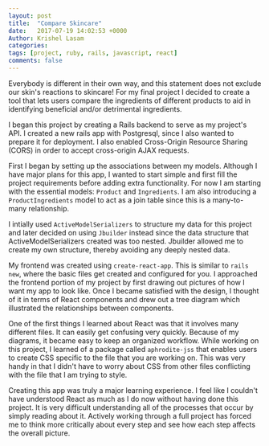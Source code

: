 ```yaml
---
layout: post
title:  "Compare Skincare"
date:   2017-07-19 14:02:53 +0000
Author: Krishel Lasam
categories: 
tags: [project, ruby, rails, javascript, react]
comments: false
---
```



Everybody is different in their own way, and this statement does not exclude our skin's reactions to skincare! For my final project I decided to create a tool that lets users compare the ingredients of different products to aid in identifying beneficial and/or detrimental ingredients.

I began this project by creating a Rails backend to serve as my project's API. I created a new rails app with Postgresql, since I also wanted to prepare it for deployment. I also enabled Cross-Origin Resource Sharing (CORS) in order to accept cross-origin AJAX requests.

First I began by setting up the associations between my models. Although I have major plans for this app, I wanted to start simple and first fill the project requirements before adding extra functionality. For now I am starting with the essential models: `Product` and `Ingredients`. I am also introducing a `ProductIngredients` model to act as a join table since this is a many-to-many relationship.

I intially used `ActiveModelSerializers` to structure my data for this project and later decided on using `Jbuilder` instead since the data structure that ActiveModelSerializers created was too nested. Jbuilder allowed me to create my own structure, thereby avoiding any deeply nested data.

My frontend was created using `create-react-app`. This is similar to `rails new`, where the basic files get created and configured for you. I approached the frontend portion of my project by first drawing out pictures of how I want my app to look like. Once I became satisfied with the design, I thought of it in terms of React components and drew out a tree diagram which illustrated the relationships between components.

One of the first things I learned about React was that it involves many different files. It can easily get confusing very quickly. Because of my diagrams, it became easy to keep an organized workflow. While working on this project, I learned of a package called `aphrodite-jss` that enables users to create CSS specific to the file that you are working on. This was very handy in that I didn't have to worry about CSS from other files conflicting with the file that I am trying to style.

Creating this app was truly a major learning experience. I feel like I couldn't have understood React as much as I do now without having done this project. It is very difficult understanding all of the processes that occur by simply reading about it. Actively working through a full project has forced me to think more critically about every step and see how each step affects the overall picture.

